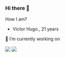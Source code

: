 ### Hi there 👋

How I am?

*  Victor Hugo., 21 years

🔭 I’m currently working on 

  <img align="center" src="https://github-readme-stats.vercel.app/api?username=victorhuguw&show_icons=true&theme=radical" /> <img align="center" src="https://github-readme-stats.vercel.app/api/top-langs/?username=victorhuguw&layout=compact" /> 

